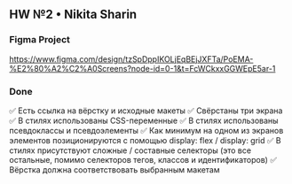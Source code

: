 ## HW №2 • Nikita Sharin

### Figma Project
https://www.figma.com/design/tzSpDppIKOLjEqBEjJXFTa/PoEMA-%E2%80%A2%C2%A0Screens?node-id=0-1&t=FcWCkxxGGWEpE5ar-1

### Done
✅ Есть ссылка на вёрстку и исходные макеты
✅ Свёрстаны три экрана
✅ В стилях использованы CSS-переменные
✅ В стилях использованы псевдоклассы и псевдоэлементы
✅ Как минимум на одном из экранов элементов позиционируются с помощью display: flex / display: grid
✅ В стилях присутствуют сложные / составные селекторы (это все остальные, помимо селекторов тегов, классов и идентификаторов)
✅ Вёрстка должна соответствовать выбранным макетам
